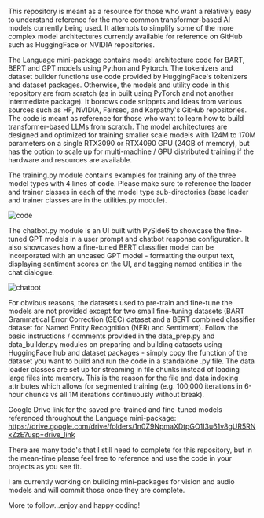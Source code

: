This repository is meant as a resource for those who want a relatively easy to understand reference for the more common transformer-based AI models currently being used. It attempts to simplify some of the more complex model architectures currently available for reference on GitHub such as HuggingFace or NVIDIA repositories.

The Language mini-package contains model architecture code for BART, BERT and GPT models using Python and Pytorch. The tokenizers and dataset builder functions use code provided by HuggingFace's tokenizers and dataset packages. Otherwise, the models and utility code in this repository are from scratch (as in built using PyTorch and not another intermediate package). It borrows code snippets and ideas from various sources such as HF, NVIDIA, Fairseq, and Karpathy's GitHub repositories. The code is meant as reference for those who want to learn how to build transformer-based LLMs from scratch. The model architectures are designed and optimized for training smaller scale models with 124M to 170M parameters on a single RTX3090 or RTX4090 GPU (24GB of memory), but has the option to scale up for multi-machine / GPU distributed training if the hardware and resources are available.

The training.py module contains examples for training any of the three model types with 4 lines of code. Please make sure to reference the loader and trainer classes in each of the model type sub-directories (base loader and trainer classes are in the utilities.py module).

![code](https://github.com/user-attachments/assets/4570b762-05ee-4919-a4c8-db5d2e5f4071)

The chatbot.py module is an UI built with PySide6 to showcase the fine-tuned GPT models in a user prompt and chatbot response configuration. It also showcases how a fine-tuned BERT classifier model can be incorporated with an uncased GPT model - formatting the output text, displaying sentiment scores on the UI, and tagging named entities in the chat dialogue.

![chatbot](https://github.com/user-attachments/assets/f4ab2a0a-b427-4c5b-a72d-9c9054c23044)

For obvious reasons, the datasets used to pre-train and fine-tune the models are not provided except for two small fine-tuning datasets (BART Grammatical Error Correction (GEC) dataset and a BERT combined classifier dataset for Named Entity Recognition (NER) and Sentiment). Follow the basic instructions / comments provided in the data_prep.py and data_builder.py modules on preparing and building datasets using HuggingFace hub and dataset packages - simply copy the function of the dataset you want to build and run the code in a standalone .py file. The data loader classes are set up for streaming in file chunks instead of loading large files into memory. This is the reason for the file and data indexing attributes which allows for segmented training (e.g. 100,000 iterations in 6-hour chunks vs all 1M iterations continuously without break).

Google Drive link for the saved pre-trained and fine-tuned models referenced throughout the Language mini-package: https://drive.google.com/drive/folders/1n0Z9NpmaXDtpGO1I3u61v8gUR5RNxZzE?usp=drive_link

There are many todo's that I still need to complete for this repository, but in the mean-time please feel free to reference and use the code in your projects as you see fit.

I am currently working on building mini-packages for vision and audio models and will commit those once they are complete.

More to follow...enjoy and happy coding!
